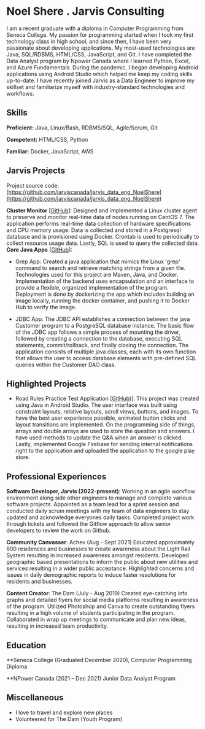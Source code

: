 # Noel Shere . Jarvis Consulting
I am a recent graduate with a diploma in Computer Programming from Seneca College. My passion for programming started when I took my first technology class in high school, and since then, I have been very passionate about developing applications. My most-used technologies are Java, SQL/RDBMS, HTML/CSS, JavaScript, and Git. I have completed the Data Analyst program by Npower Canada where I learned Python, Excel, and Azure Fundamentals. During the pandemic, I began developing Android applications using Android Studio which helped me keep my coding skills up-to-date. I have recently joined Jarvis as a Data Engineer to improve my skillset and familiarize myself with industry-standard technologies and workflows.

## Skills

**Proficient:** Java, Linux/Bash, RDBMS/SQL, Agile/Scrum, Git

**Competent:** HTML/CSS, Python 

**Familiar:** Docker, JavaScript, AWS 

## Jarvis Projects

Project source code: [https://github.com/jarviscanada/jarvis_data_eng_NoelShere](https://github.com/jarviscanada/jarvis_data_eng_NoelShere)


**Cluster Monitor** [[GitHub](https://github.com/jarviscanada/jarvis_data_eng_NoelShere/tree/develop/linux_sql)]: Designed and implemented a Linux cluster agent to preserve and monitor real-time data of nodes running on CentOS 7. The application performs real-time data collection of hardware specifications and CPU memory usage. Data is collected and stored in a Postgresql database and is provisioned using Docker. Crontab is used to periodically to collect resource usage data. Lastly, SQL is used to query the collected data.   
**Core Java Apps** [[GitHub](https://github.com/jarviscanada/jarvis_data_eng_NoelShere/tree/develop/core_java)]:
      
- Grep App: Created a java application that mimics the Linux 'grep' command to search and retrieve matching strings from a given file. Technologies used for this project are Maven, Java, and Docker. Implementation of the backend uses encapsulation and an interface to provide a flexible, organized implementation of the program. Deployment is done by dockerizing the app which includes building an image locally, running the docker container, and pushing it to Docker Hub to verify the image.

- JDBC App: The JDBC API establishes a connection between the java Customer program to a PostgreSQL database instance. The basic flow of the JDBC app follows a simple process of mounting the driver, followed by creating a connection to the database, executing SQL statements, commit/rollback, and finally closing the connection. The application consists of multiple java classes, each with its own function that allows the user to access database elements with pre-defined SQL queries within the Customer DAO class.


## Highlighted Projects


- Road Rules Practice Test Application [[GitHub](https://github.com/NoelShere/Android-Studio-Development---G1-Practice-Test-Application))]: This project was created using Java in Android Studio. The user interface was built using constraint layouts, relative layouts, scroll views, buttons, and images. To have the best user experience possible, animated button clicks and layout transitions are implemented. On the programming side of things, arrays and double arrays are used to store the question and answers. I have used methods to update the Q&A when an answer is clicked. Lastly, implemented Google Firebase for sending internal notifications right to the application and uploaded the application to the google play store. 

## Professional Experiences

**Software Developer, Jarvis (2022-present)**: Working in an agile workflow environment along side other engineers to manage and complete various software projects. Appointed as a team lead for a sprint session and conducted daily scrum meetings with my team of data engineers to stay updated and acknowledge everyones daily tasks. Completed project work through tickets and followed the Gitflow approach to allow senior developers to review the work on Github.

**Community Canvasser**: Achev  (Aug - Sept 2021) Educated approximately 600 residences and businesses to create awareness about the Light Rail System resulting in increased awareness amongst residents. Developed geographic based presentations to inform the public about new utilities and services resulting in a wider public acceptance. Highlighted concerns and issues in daily demographic reports to induce faster resolutions for residents and businesses. 

**Content Creator**: The Dam (July - Aug 2019) Created eye-catching info graphs and detailed flyers for social media platforms resulting in awareness of the program. Utilized Photoshop and Canva to create outstanding flyers resulting in a high volume of students participating in the program. Collaborated in wrap up meetings to communicate and plan new ideas, resulting in increased team productivity.  

## Education
**Seneca College (Graduated December 2020), Computer Programming Diploma 

**NPower Canada (2021 – Dec 2021) Junior Data Analyst Program  


## Miscellaneous
- I love to travel and explore new places
- Volunteered for The Dam (Youth Program)
